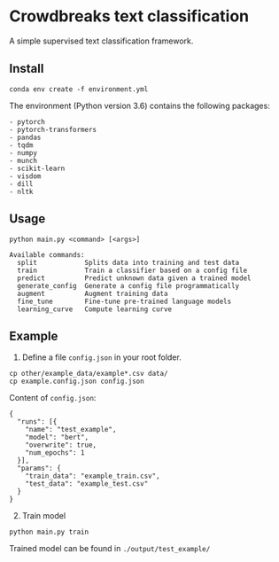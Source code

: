 # Crowdbreaks text classification 
A simple supervised text classification framework.

## Install
```
conda env create -f environment.yml
```

The environment (Python version 3.6) contains the following packages:
```
- pytorch
- pytorch-transformers
- pandas
- tqdm
- numpy
- munch
- scikit-learn
- visdom
- dill
- nltk
```


## Usage
```
python main.py <command> [<args>]

Available commands:
  split            Splits data into training and test data
  train            Train a classifier based on a config file
  predict          Predict unknown data given a trained model
  generate_config  Generate a config file programmatically
  augment          Augment training data
  fine_tune        Fine-tune pre-trained language models
  learning_curve   Compute learning curve
```

## Example

1) Define a file `config.json` in your root folder.
```
cp other/example_data/example*.csv data/
cp example.config.json config.json
```
Content of `config.json`:
```
{
  "runs": [{
    "name": "test_example",
    "model": "bert",
    "overwrite": true,
    "num_epochs": 1
  }],
  "params": {
    "train_data": "example_train.csv",
    "test_data": "example_test.csv"
  }
}
```

2) Train model
```
python main.py train
```
Trained model can be found in `./output/test_example/`
